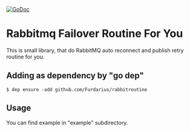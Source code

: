 [![GoDoc](https://godoc.org/github.com/Furdarius/rabbitroutine?status.svg)](https://godoc.org/github.com/Furdarius/rabbitroutine)

# Rabbitmq Failover Routine For You

This is small library, that do RabbitMQ auto reconnect and publish retry routine for you.

## Adding as dependency by "go dep"
```
$ dep ensure -add github.com/Furdarius/rabbitroutine
```

## Usage

You can find example in "example" subdirectory.